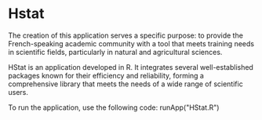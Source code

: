 # Hstat
The creation of this application serves a specific purpose: to provide the French-speaking academic community with a tool that meets training needs in scientific fields, particularly in natural and agricultural sciences.

HStat is an application developed in R. It integrates several well-established packages known for their efficiency and reliability, forming a comprehensive library that meets the needs of a wide range of scientific users.

To run the application, use the following code:
runApp("HStat.R")
